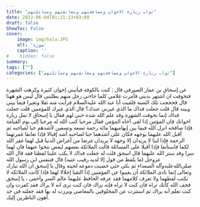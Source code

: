 ```yaml
---
title: "ثواب زيارة الاخوان ومصافحتهم ومعانقتهم ومسائلتهم"
date: 2023-06-04T01:21:13+03:00
draft: false
ShowToc: False
cover:
    image: img/hala.JPG
    alt: 'صورة'
    caption: ''
#    hidden: false
summary: 
tags: [""]
categories: ["ثواب زيارة الاخوان ومصافحتهم ومعانقتهم ومسائلتهم"]
---
```

عن إسحاق بن عمار الصيرفي
قال : كنت بالكوفة فيأتيني إخوان كثيرة وكرهت الشهرة فتخوفت ان
اشتهر بديني فأمرت غلامي كلما جاءني رجل منهم يطلبني قال ليس هو
ههنا قال فحججت تلك السنة فلقيت أبا عبد الله عليه‌السلام فرأيت منه ثقلا
وتغيرا فيما بيني وبينه قال قلت جعلت فداك ما الذي غيرني عندك؟ قال
الذي غيرك للمؤمنين قلت جعلت فداك إنما تخوفت الشهرة وقد علم الله
شدة حبي لهم فقال يا إسحاق لا تمل زيارة اخوانك فان المؤمن إذا لقى
أخاه المؤمن فقال مرحبا كتب الله له مرحبا إلى يوم القيامة فإذا صافحه
انزل الله فيما بين إبهاميهما مائة رحمة تسعة وتسعين لأشدهم حبا لصاحبه
ثم أقبل الله عليهما بوجهه فكان على أشدهما حبا لصاحبه أشد إقبالا فإذا
تعانقا غمرتهما الرحمة فإذا لبثا لا يريدان إلا وجهه لا يريدان غرضا من
أغراض الدنيا قيل لهما غفر الله لكما فاستأنفا فإذا أقبلا على المسائلة
قالت الملائكة بعضهم لبعض تنحوا عنهما فان لهما سرا وقد ستر الله عليهما
قال اسحق قلت له جعلت فداك لا يكب علينا لفظنا فقد قال الله عزوجل
(ما يلفظ من قول إلا لديه رقيب عتيد) قال فتنفس ابن رسول الله صلى‌الله‌عليه‌وآله
الصعداء ثم بكى حتى خضبت دموعه لحيته وقال يا إسحق ان الله تبارك
وتعالى إنما نادى الملائكة أن يغيبوا عن المؤمنين إذا التقيا إجلالا لهما
فإذا كانت الملائكة لا تكتب لفظهما ولا تعرف كلامهما فقد عرفه الحافظ
عليهما عالم السر وأخفى ، يا إسحق فخف الله كأنك تراه فان كنت لا تراه
فإنه يراك فان كنت ترى انه لا يراك فقد كفرت وان كنت تعلم أنه يراك
ثم استترت عن المخلوقين بالمعاصي وبرزت له بها فقد جعلته في حد أهون
الناظرين إليك.

